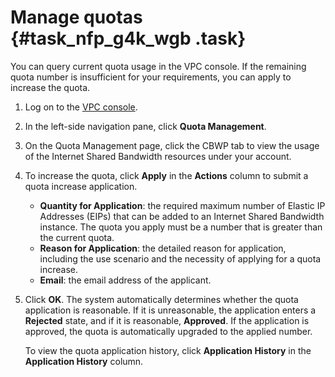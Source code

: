 # Manage quotas {#task_nfp_g4k_wgb .task}

You can query current quota usage in the VPC console. If the remaining quota number is insufficient for your requirements, you can apply to increase the quota.

1.  Log on to the [VPC console](https://partners-intl.console.aliyun.com/#/vpc).
2.  In the left-side navigation pane, click **Quota Management**.
3.  On the Quota Management page, click the CBWP tab to view the usage of the Internet Shared Bandwidth resources under your account.
4.  To increase the quota, click **Apply** in the **Actions** column to submit a quota increase application. 

    -   **Quantity for Application**: the required maximum number of Elastic IP Addresses \(EIPs\) that can be added to an Internet Shared Bandwidth instance. The quota you apply must be a number that is greater than the current quota.
    -   **Reason for Application**: the detailed reason for application, including the use scenario and the necessity of applying for a quota increase.
    -   **Email**: the email address of the applicant.
5.  Click **OK**. The system automatically determines whether the quota application is reasonable. If it is unreasonable, the application enters a **Rejected** state, and if it is reasonable, **Approved**. If the application is approved, the quota is automatically upgraded to the applied number.

    To view the quota application history, click **Application History** in the **Application History** column.


